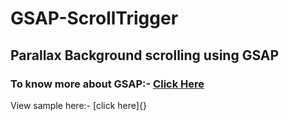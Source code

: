 # GSAP-ScrollTrigger
## Parallax Background scrolling using GSAP
### To know more about GSAP:- [Click Here](https://greensock.com/scrolltrigger/)
View sample here:- [click here]{}

